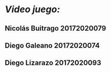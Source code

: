 # ***Video juego:***
## Nicolás Buitrago     20172020079
## Diego Galeano        20172020074 
## Diego Lizarazo       20172020093

